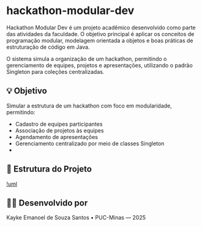 # hackathon-modular-dev
Hackathon Modular Dev é um projeto acadêmico desenvolvido como parte das atividades da faculdade. O objetivo principal é aplicar os conceitos de programação modular, modelagem orientada a objetos e boas práticas de estruturação de código em Java.

O sistema simula a organização de um hackathon, permitindo o gerenciamento de equipes, projetos e apresentações, utilizando o padrão Singleton para coleções centralizadas.

## 💡 Objetivo

Simular a estrutura de um hackathon com foco em modularidade, permitindo:

- Cadastro de equipes participantes
- Associação de projetos às equipes
- Agendamento de apresentações
- Gerenciamento centralizado por meio de classes Singleton
- 
## 🧠 Estrutura do Projeto

[!uml](uml.png)

## 👨‍🎓 Desenvolvido por
Kayke Emanoel de Souza Santos • PUC-Minas — 2025